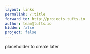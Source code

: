 ```yaml
---
layout: links
permalink: /:title
forward_to: http://projects.tufts.io
author: team@tufts.io
hidden: false
project: false
---
```

placeholder to create later
